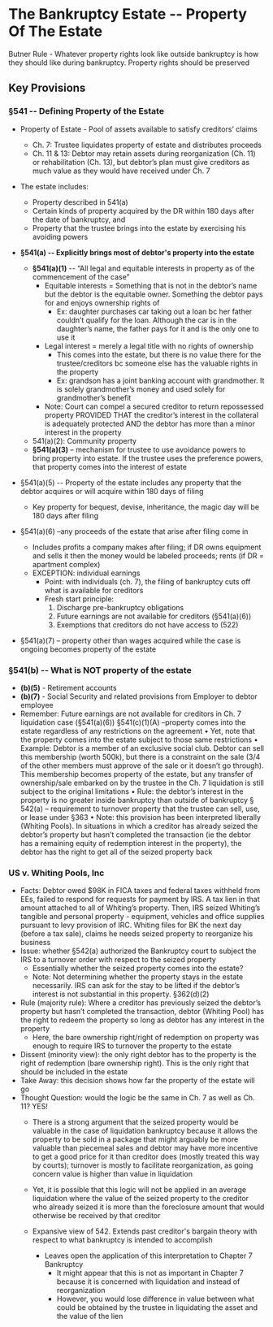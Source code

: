 # The Bankruptcy Estate -- Property Of The Estate

Butner Rule - Whatever property rights look like outside bankruptcy is how they should like during bankruptcy. Property rights should be preserved

## Key Provisions

### §541 -- Defining Property of the Estate

* Property of Estate - Pool of assets available to satisfy creditors’ claims
  * Ch. 7: Trustee liquidates property of estate and distributes proceeds
  * Ch. 11 & 13: Debtor may retain assets during reorganization (Ch. 11) or rehabilitation (Ch. 13), but debtor’s plan must give creditors as much value as they would have received under Ch. 7
* The estate includes:
  * Property described in 541(a)
  * Certain kinds of property acquired by the DR within 180 days after the date of bankruptcy, and
  * Property that the trustee brings into the estate by exercising his avoiding powers

* **§541(a) -- Explicitly brings most of debtor's property into the estate**
  * **§541(a)(1)** -- “All legal and equitable interests in property as of the commencement of the case”
    * Equitable interests = Something that is not in the debtor’s name but the debtor is the equitable owner. Something the debtor pays for and enjoys ownership rights of
      * Ex: daughter purchases car taking out a loan bc her father couldn’t qualify for the loan. Although the car is in the daughter’s name, the father pays for it and is the only one to use it
    * Legal interest = merely a legal title with no rights of ownership
      * This comes into the estate, but there is no value there for the trustee/creditors bc someone else has the valuable rights in the property
      * Ex: grandson has a joint banking account with grandmother. It is solely grandmother’s money and used solely for grandmother’s benefit
    * Note: Court can compel a secured creditor to return repossessed property PROVIDED THAT the creditor’s interest in the collateral is adequately protected AND the debtor has more than a minor interest in the property
  * 541(a)(2): Community property
  * **§541(a)(3)** – mechanism for trustee to use avoidance powers to bring property into estate. If the trustee uses the preference powers, that property comes into the interest of estate
* §541(a)(5) -- Property of the estate includes any property that the debtor acquires or will acquire within 180 days of filing
  * Key property for bequest, devise, inheritance, the magic day will be 180 days after filing
* §541(a)(6) –any proceeds of the estate that arise after filing come in 
  * Includes profits a company makes after filing; if DR owns equipment and sells it then the money would be labeled proceeds; rents (if DR = apartment complex) 
  * EXCEPTION: individual earnings
    * Point: with individuals (ch. 7), the filing of bankruptcy cuts off what is available for creditors
    * Fresh start principle:
      1. Discharge pre-bankruptcy obligations
      1. Future earnings are not available for creditors (§541(a)(6))
      1. Exemptions that creditors do not have access to (522)
* §541(a)(7) – property other than wages acquired while the case is ongoing becomes property of the estate

### §541(b) -- What is NOT property of the estate

* **(b)(5)** - Retirement accounts
* **(b)(7)** - Social Security and related provisions from Employer to debtor employee
* Remember: Future earnings are not available for creditors in Ch. 7 liquidation case 
(§541(a)(6))
§541(c)(1)(A) –property comes into the estate regardless of any restrictions on the agreement
•	Yet, note that the property comes into the estate subject to those same restrictions 
•	Example: Debtor is a member of an exclusive social club. Debtor can sell this membership (worth 500k), but there is a constraint on the sale (3/4 of the other members must approve of the sale or it doesn’t go through). This membership becomes property of the estate, but any transfer of ownership/sale embarked on by the trustee in the Ch. 7 liquidation is still subject to the original limitations 
•	Rule: the debtor’s interest in the property is no greater inside bankruptcy than outside of bankruptcy 
§ 542(a) – requirement to turnover property that the trustee can sell, use, or lease under §363 
•	Note: this provision has been interpreted liberally (Whiting Pools). In situations in which a creditor has already seized the debtor’s property but hasn’t completed the transaction (ie the debtor has a remaining equity of redemption interest in the property), the debtor has the right to get all of the seized property back 


### US v. Whiting Pools, Inc

* Facts: Debtor owed $98K in FICA taxes and federal taxes withheld from EEs, failed to respond for requests for payment by IRS. A tax lien in that amount attached to all of Whiting’s property. Then, IRS seized Whiting’s tangible and personal property - equipment, vehicles and office supplies pursuant to levy provision of IRC. Whiting files for BK the next day (before a tax sale), claims he needs seized property to reorganize his business
* Issue: whether §542(a) authorized the Bankruptcy court to subject the IRS to a turnover order with respect to the seized property
  * Essentially whether the seized property comes into the estate?
  * Note: Not determining whether the property stays in the estate necessarily. IRS can ask for the stay to be lifted if the debtor’s interest is not substantial in this property. §362(d)(2)
* Rule (majority rule): Where a creditor has previously seized the debtor’s property but hasn’t completed the transaction, debtor (Whiting Pool) has the right to redeem the property so long as debtor has any interest in the property
  * Here, the bare ownership right/right of redemption on property was enough to require IRS to turnover the property to the estate 
* Dissent (minority view): the only right debtor has to the property is the right of redemption (bare ownership right). This is the only right that should be included in the estate
* Take Away: this decision shows how far the property of the estate will go
* Thought Question: would the logic be the same in Ch. 7 as well as Ch. 11? YES!
  * There is a strong argument that the seized property would be valuable in the case of liquidation bankruptcy because it allows the property to be sold in a package that might arguably be more valuable than piecemeal sales and debtor may have more incentive to get a good price for it than creditor does (mostly treated this way by courts); turnover is mostly to facilitate reorganization, as going concern value is higher than value in liquidation
  * Yet, it is possible that this logic will not be applied in an average liquidation where the value of the seized property to the creditor who already seized it is more than the foreclosure amount that would otherwise be received by that creditor

  * Expansive view of 542. Extends past creditor's bargain theory with respect to what bankruptcy is intended to accomplish
    * Leaves open the application of this interpretation to Chapter 7 Bankruptcy
      * It might appear that this is not as important in Chapter 7 because it is concerned with liquidation and instead of reorganization
      * However, you would lose difference in value between what could be obtained by the trustee in liquidating the asset and the value of the lien